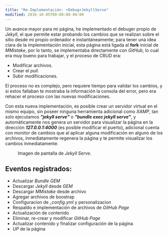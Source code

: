 ```yaml
---
title: "Re-Implementación: +Debug+JekyllServe"
modified: 2016-10-05T00:00:00-00:00
---
```


Un avance mayor para mi página, he implementado el debuger propio de _Jekyll_, el que permite estar probando los cambios que se realizan sobre el sitio desde mi propio ordenador e instantáneamente; para tener una idea clara de la implementación inicial, esta página está ligada al **fork** inicial de _MMistake_, por lo tanto, se implementaba directamente con _GitHub_, lo cual era muy bueno para trabajar, y el proceso de CRUD era:

* Modificar archivos.
* Crear el _pull_.
* Subir modificaciones.

<!--more-->

El proceso no es complejo, pero requiere tiempo para validar los cambios, y si estos fallaban te mostraba la información la consola del error, pero era rehacer el proceso con las nuevas modificaciones.

<!--more-->

Con esta nueva implementación, es posible crear un servidor virtual en el mismo equipo, sin poseer ninguna herramienta adicional como _XAMP_, tan solo ejecutamos **_"jekyll serve"_** o **_"bundle exec jekyll serve"_**, y automáticamente nos genera un servidor para visualizar la página en la dirección **_127.0.0.1:4000_** (es posible modificar el puerto), adicional cuenta con monitor de cambios que al aplicar alguna modificación en alguno de los archivos, inmediatamente regenera la página y te permite visualizar los cambios inmediatamente.

<figure class="align-center">
  <img src="{{ site.url }}{{ site.baseurl }}/images/releases/probando_con_jekyll_serve.png" alt="">
  <figcaption>Imagen de pantalla de <i>Jekyll Serve</i>.</figcaption>
</figure>

## Eventos registrados:

* Actualizar _Bundle GEM_
* Descargar _Jekyll_ desde _GEM_
* Descargar _MMistake_ desde archivo
* Agregar archivos de boostrap
* Configuracion de _\_config.yml_ y personalizacion
* Respaldo e implementación de archivos de _GitHub Page_
* Actualización de contenido
* Eliminar, re-crear y modificar _GitHub Page_
* Actualizar contenido y finalizar configuración de la página
* _UP_ de la página


